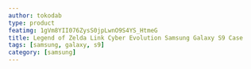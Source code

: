 ```yaml
---
author: tokodab
type: product
featimg: 1gVm8YII076ZysS0jpLwnO9S4YS_HtmeG
title: Legend of Zelda Link Cyber Evolution Samsung Galaxy S9 Case
tags: [samsung, galaxy, s9]
category: [samsung]
---
```

